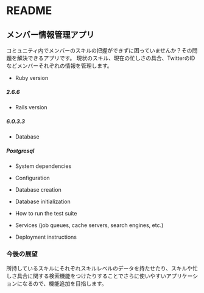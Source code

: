 # README

## メンバー情報管理アプリ
コミュニティ内でメンバーのスキルの把握ができずに困っていませんか？その問題を解決できるアプリです。
現状のスキル、現在の忙しさの具合、TwitterのIDなどメンバーそれぞれの情報を管理します。

* Ruby version
##### 2.6.6

* Rails version
##### 6.0.3.3

* Database
##### Postgresql

* System dependencies

* Configuration

* Database creation

* Database initialization

* How to run the test suite

* Services (job queues, cache servers, search engines, etc.)

* Deployment instructions

### 今後の展望
所持しているスキルにそれぞれスキルレベルのデータを持たせたり、スキルや忙しさ具合に関する検索機能をつけたりすることでさらに使いやすいアプリケーションになるので、機能追加を目指します。
